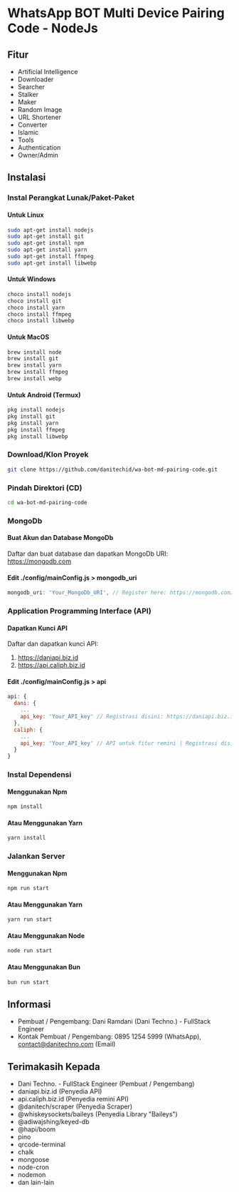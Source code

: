 # WhatsApp BOT Multi Device Pairing Code - NodeJs
## Fitur
* Artificial Intelligence
* Downloader
* Searcher
* Stalker
* Maker
* Random Image
* URL Shortener
* Converter
* Islamic
* Tools
* Authentication
* Owner/Admin

## Instalasi
### Instal Perangkat Lunak/Paket-Paket
#### Untuk Linux
```bash
sudo apt-get install nodejs
sudo apt-get install git
sudo apt-get install npm
sudo apt-get install yarn
sudo apt-get install ffmpeg
sudo apt-get install libwebp
```

#### Untuk Windows
```bash
choco install nodejs
choco install git
choco install yarn
choco install ffmpeg
choco install libwebp
```

#### Untuk MacOS
```bash
brew install node
brew install git
brew install yarn
brew install ffmpeg
brew install webp
```

#### Untuk Android (Termux)
```bash
pkg install nodejs
pkg install git
pkg install yarn
pkg install ffmpeg
pkg install libwebp
```

### Download/Klon Proyek
```bash
git clone https://github.com/danitechid/wa-bot-md-pairing-code.git
```

### Pindah Direktori (CD)
```bash
cd wa-bot-md-pairing-code
```

### MongoDb
#### Buat Akun dan Database MongoDb
Daftar dan buat database dan dapatkan MongoDb URI: <a href="https://mongodb.com">https://mongodb.com</a>

#### Edit ./config/mainConfig.js > mongodb_uri
```javascript
mongodb_uri: 'Your_MongoDb_URI', // Register here: https://mongodb.com/#sign-up
```

### Application Programming Interface (API)
#### Dapatkan Kunci API
Daftar dan dapatkan kunci API:
1. <a href="https://daniapi.biz.id">https://daniapi.biz.id</a>
2. <a href="https://api.caliph.biz.id">https://api.caliph.biz.id</a>

#### Edit ./config/mainConfig.js > api
```javascript
api: {
  dani: {
    ...
    api_key: 'Your_API_key' // Registrasi disini: https://daniapi.biz.id/#sign-up
  },
  caliph: {
    ...
    api_key: 'Your_API_key' // API untuk fitur remini | Registrasi disini: https://api.caliph.biz.id/#sign-up
  }
}
```

### Instal Dependensi
#### Menggunakan Npm
```bash
npm install
```
#### Atau Menggunakan Yarn
```bash
yarn install
```

### Jalankan Server
#### Menggunakan Npm
```bash
npm run start
```

#### Atau Menggunakan Yarn
```bash
yarn run start
```

#### Atau Menggunakan Node
```bash
node run start
```

#### Atau Menggunakan Bun
```bash
bun run start
```

## Informasi
* Pembuat / Pengembang: Dani Ramdani (Dani Techno.) - FullStack Engineer
* Kontak Pembuat / Pengembang: 0895 1254 5999 (WhatsApp), contact@danitechno.com (Email)

## Terimakasih Kepada
* Dani Techno. - FullStack Engineer (Pembuat / Pengembang)
* daniapi.biz.id (Penyedia API)
* api.caliph.biz.id (Penyedia remini API)
* @danitech/scraper (Penyedia Scraper)
* @whiskeysockets/baileys (Penyedia Library "Baileys")
* @adiwajshing/keyed-db
* @hapi/boom
* pino
* qrcode-terminal
* chalk
* mongoose
* node-cron
* nodemon
* dan lain-lain